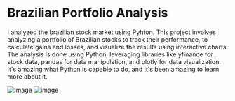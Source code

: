 # Brazilian Portfolio Analysis
I analyzed the brazilian stock market using Pyhton.
This project involves analyzing a portfolio of Brazilian stocks to track their performance, to calculate gains and losses, and visualize the results using interactive charts. The analysis is done using Python, leveraging libraries like yfinance for stock data, pandas for data manipulation, and plotly for data visualization. It's amazing what Python is capable to do, and it's been amazing to learn more about it.

![image](https://github.com/user-attachments/assets/e8e97713-d761-44e9-9b3f-bd23a64c70b5)
![image](https://github.com/user-attachments/assets/3ab79fc0-43ea-40d5-903c-742033e875a6)
